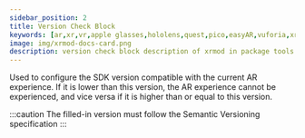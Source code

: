 ```yaml
---
sidebar_position: 2
title: Version Check Block
keywords: [ar,xr,vr,apple glasses,hololens,quest,pico,easyAR,vuforia,xrmod,mod,doc,XR,facebook,meta,unity]
image: img/xrmod-docs-card.png
description: version check block description of xrmod in package tools editor.
---
```


Used to configure the SDK version compatible with the current AR experience. If it is lower than this version, the AR experience cannot be experienced, and vice versa if it is higher than or equal to this version.

:::caution
The filled-in version must follow the Semantic Versioning specification
:::